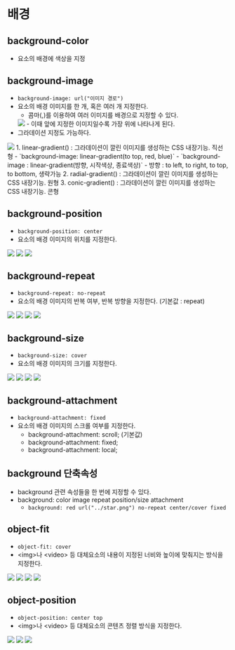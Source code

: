 # 배경
## background-color
- 요소의 배경에 색상을 지정

## background-image
- `background-image: url("이미지 경로")`
- 요소의 배경 이미지를 한 개, 혹은 여러 개 지정한다.
    - 콤마(,)를 이용하여 여러 이미지를 배경으로 지정할 수 있다.
    <img src="./2.png">
        - 이때 앞에 지정한 이미지일수록 가장 위에 나타나게 된다.
- 그라데이션 지정도 가능하다.
<img src="./1.png">
    1. linear-gradient() : 그라데이션이 깔린 이미지를 생성하는 CSS 내장기능. 직선형
        - `background-image: linear-gradient(to top, red, blue)`
        - `background-image : linear-gradient(방향, 시작색상, 종료색상)`
        - 방향 : to left, to right, to top, to bottom, 생략가능
    2. radial-gradient() : 그라데이션이 깔린 이미지를 생성하는 CSS 내장기능. 원형
    3. conic-gradient()  : 그라데이션이 깔린 이미지를 생성하는 CSS 내장기능. 콘형

## background-position
- `background-position: center`
- 요소의 배경 이미지의 위치를 지정한다.
<img src="./3.png">
<img src="./4.png">
<img src="./5.png">

## background-repeat
- `background-repeat: no-repeat`
- 요소의 배경 이미지의 반복 여부, 반복 방향을 지정한다. (기본값 : repeat)
<img src="./6.png">
<img src="./7.png">
<img src="./8.png">
<img src="./9.png">

## background-size
- `background-size: cover`
- 요소의 배경 이미지의 크기를 지정한다.
<img src="./10.png">
<img src="./11.png">
<img src="./12.png">
<img src="./13.png">

## background-attachment
- `background-attachment: fixed`
- 요소의 배경 이미지의 스크롤 여부를 지정한다.
    - background-attachment: scroll; (기본값)
    - background-attachment: fixed;
    - background-attachment: local;

## background 단축속성
- background 관련 속성들을 한 번에 지정할 수 있다.
- background: color image repeat position/size attachment
    - `background: red url("../star.png") no-repeat center/cover fixed`

## object-fit
- `object-fit: cover`
- \<img>나 \<video> 등 대체요소의 내용이 지정된 너비와 높이에 맞춰지는 방식을 지정한다.
<img src="./14.png">
<img src="./15.png">
<img src="./16.png">
<img src="./17.png">

## object-position
- `object-position: center top`
- \<img>나 \<video> 등 대체요소의 콘텐츠 정렬 방식을 지정한다.
<img src="./18.png">
<img src="./19.png">
<img src="./20.png">
